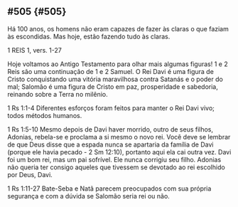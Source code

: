 ## #505 {#505}

Há 100 anos, os homens não eram capazes de fazer às claras o que faziam às escondidas. Mas hoje, estão fazendo tudo às claras.

1 REIS 1, vers. 1-27

Hoje voltamos ao Antigo Testamento para olhar mais algumas figuras! 1 e 2 Reis são uma continuação de 1 e 2 Samuel. O Rei Davi é uma figura de Cristo conquistando uma vitória maravilhosa contra Satanás e o poder do mal; Salomão é uma figura de Cristo em paz, prosperidade e sabedoria, reinando sobre a Terra no milênio.

1 Rs 1:1-4 Diferentes esforços foram feitos para manter o Rei Davi vivo; todos métodos humanos.

1 Rs 1:5-10 Mesmo depois de Davi haver morrido, outro de seus filhos, Adonias, rebela-se e proclama a si mesmo o novo rei. Você deve se lembrar de que Deus disse que a espada nunca se apartaria da família de Davi (porque ele havia pecado - 2 Sm 12:10), portanto aqui ela cai outra vez. Davi foi um bom rei, mas um pai sofrível. Ele nunca corrigiu seu filho. Adonias não queria ter consigo aqueles que tivessem se devotado ao rei escolhido por Deus, Davi.

1 Rs 1:11-27 Bate-Seba e Natã parecem preocupados com sua própria segurança e com a dúvida se Salomão seria rei ou não.